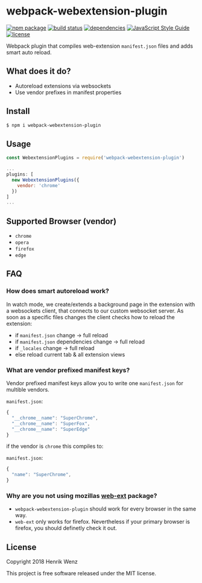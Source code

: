 # webpack-webextension-plugin

[![npm package](https://badge.fury.io/js/webpack-webextension-plugin.svg)](https://www.npmjs.com/package/webpack-webextension-plugin)
[![build status](https://travis-ci.org/HaNdTriX/webpack-webextension-plugin.svg?branch=master)](https://travis-ci.org/HaNdTriX/webpack-webextension-plugin) 
[![dependencies](https://img.shields.io/bithound/dependencies/github/rexxars/sse-channel.svg)](https://github.com/HaNdTriX/webpack-webextension-plugin)
[![JavaScript Style Guide](https://img.shields.io/badge/code_style-standard-brightgreen.svg)](https://standardjs.com)
[![license](https://img.shields.io/npm/l/webpack-webextension-plugin.svg)](https://github.com/HaNdTriX/webpack-webextension-plugin/blob/master/LICENSE)

Webpack plugin that compiles web-extension `manifest.json` files and adds smart auto reload.

## What does it do?

* Autoreload extensions via websockets
* Use vendor prefixes in manifest properties

## Install

```bash
$ npm i webpack-webextension-plugin
```

## Usage

```js
const WebextensionPlugins = require('webpack-webextension-plugin')

...
plugins: [
  new WebextensionPlugins({
    vendor: 'chrome'
  })
]
...
```

## Supported Browser (vendor)

* `chrome`
* `opera`
* `firefox`
* `edge`

## FAQ

### How does smart autoreload work?

In watch mode, we create/extends a background page in the extension with a websockets client, that connects to our custom websocket server.
As soon as a specific files changes the client checks how to reload the extension:

* if `manifest.json` change → full reload
* if `manifest.json` dependencies change → full reload
* if `_locales` change → full reload
* else reload current tab & all extension views

### What are vendor prefixed manifest keys?

Vendor prefixed manifest keys allow you to write one `manifest.json` for multible vendors. 

`manifest.json`:

```js
{
  "__chrome__name": "SuperChrome",
  "__chrome__name": "SuperFox",
  "__chrome__name": "SuperEdge"
}
```

if the vendor is `chrome` this compiles to:

`manifest.json`:

```js
{
  "name": "SuperChrome",
}
```

### Why are you not using mozillas [web-ext](https://github.com/mozilla/web-ext) package?

* `webpack-webextension-plugin` should work for every browser in the same way.
* `web-ext` only works for firefox. Nevertheless if your primary browser is firefox, you should definetly check it out.

## License

Copyright 2018 Henrik Wenz

This project is free software released under the MIT license.
